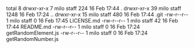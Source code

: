 total 8
drwxr-xr-x   7 milo  staff   224 16 Feb 17:44 .
drwxr-xr-x  39 milo  staff  1248 16 Feb 17:24 ..
drwxr-xr-x  15 milo  staff   480 16 Feb 17:44 .git
-rw-r--r--   1 milo  staff     0 16 Feb 17:45 LICENSE.md
-rw-r--r--   1 milo  staff    42 16 Feb 17:44 README.md
-rw-r--r--   1 milo  staff     0 16 Feb 17:24 getRandomElement.js
-rw-r--r--   1 milo  staff     0 16 Feb 17:24 getRandomNumber.js
